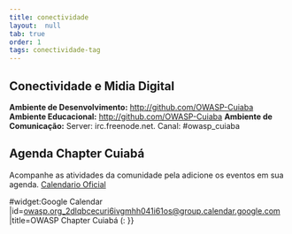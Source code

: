 ```yaml
---
title: conectividade
layout:  null
tab: true
order: 1
tags: conectividade-tag
---
```


## Conectividade e Midia Digital

**Ambiente de Desenvolvimento:** <http://github.com/OWASP-Cuiaba>
**Ambiente Educacional:** <http://github.com/OWASP-Cuiaba>
**Ambiente de Comunicação:** Server: irc.freenode.net. Canal:
    \#owasp_cuiaba

## Agenda Chapter Cuiabá
Acompanhe as atividades da comunidade pela adicione os eventos em sua
agenda. [Calendario Oficial](https://calendar.google.com/calendar/embed?src=owasp.org_2dlqbcecuri6ivgmhh041i61os%40group.calendar.google.com&ctz=America/Cuiaba)

\#widget:Google Calendar
|id=owasp.org_2dlqbcecuri6ivgmhh041i61os@group.calendar.google.com
|title=OWASP Chapter Cuiabá (: }}
